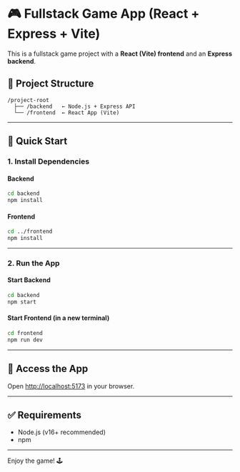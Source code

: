 # 🎮 Fullstack Game App (React + Express + Vite)

This is a fullstack game project with a **React (Vite) frontend** and an **Express backend**.

## 📁 Project Structure

```
/project-root
  ├── /backend   ← Node.js + Express API
  └── /frontend  ← React App (Vite)
```

---

## 🚀 Quick Start

### 1. Install Dependencies

#### Backend
```bash
cd backend
npm install
```

#### Frontend
```bash
cd ../frontend
npm install
```

---

### 2. Run the App

#### Start Backend
```bash
cd backend
npm start
```

#### Start Frontend (in a new terminal)
```bash
cd frontend
npm run dev
```

---

## 🔗 Access the App

Open [http://localhost:5173](http://localhost:5173) in your browser.

---

## ✅ Requirements

- Node.js (v16+ recommended)
- npm

---

Enjoy the game! 🕹️
